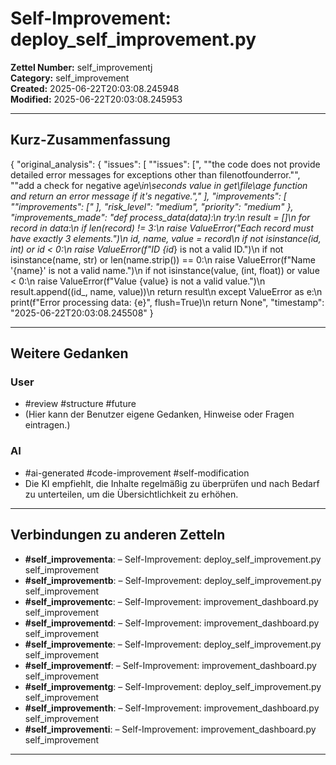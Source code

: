 # Self-Improvement: deploy_self_improvement.py

**Zettel Number:** self_improvementj  
**Category:** self_improvement  
**Created:** 2025-06-22T20:03:08.245948  
**Modified:** 2025-06-22T20:03:08.245953  

---

## Kurz-Zusammenfassung
{
  "original_analysis": {
    "issues": [
      "\"issues\": [",
      "\"the code does not provide detailed error messages for exceptions other than filenotfounderror.\"",
      "\"add a check for negative age\\_in\\_seconds value in get\\_file\\_age function and return an error message if it's negative.\","
    ],
    "improvements": [
      "\"improvements\": ["
    ],
    "risk_level": "medium",
    "priority": "medium"
  },
  "improvements_made": "def process_data(data):\n    try:\n        result = []\n        for record in data:\n            if len(record) != 3:\n                raise ValueError(\"Each record must have exactly 3 elements.\")\n            id_, name, value = record\n            if not isinstance(id_, int) or id_ < 0:\n                raise ValueError(f\"ID {id_} is not a valid ID.\")\n            if not isinstance(name, str) or len(name.strip()) == 0:\n                raise ValueError(f\"Name '{name}' is not a valid name.\")\n            if not isinstance(value, (int, float)) or value < 0:\n                raise ValueError(f\"Value {value} is not a valid value.\")\n            result.append((id_, name, value))\n        return result\n    except ValueError as e:\n        print(f\"Error processing data: {e}\", flush=True)\n        return None",
  "timestamp": "2025-06-22T20:03:08.245508"
}

---

## Weitere Gedanken

### User
- #review #structure #future
- (Hier kann der Benutzer eigene Gedanken, Hinweise oder Fragen eintragen.)

### AI
- #ai-generated #code-improvement #self-modification
- Die KI empfiehlt, die Inhalte regelmäßig zu überprüfen und nach Bedarf zu unterteilen, um die Übersichtlichkeit zu erhöhen.

---

## Verbindungen zu anderen Zetteln

- **#self_improvementa**:  – Self-Improvement: deploy_self_improvement.py self_improvement
- **#self_improvementb**:  – Self-Improvement: deploy_self_improvement.py self_improvement
- **#self_improvementc**:  – Self-Improvement: improvement_dashboard.py self_improvement
- **#self_improvementd**:  – Self-Improvement: improvement_dashboard.py self_improvement
- **#self_improvemente**:  – Self-Improvement: deploy_self_improvement.py self_improvement
- **#self_improvementf**:  – Self-Improvement: improvement_dashboard.py self_improvement
- **#self_improvementg**:  – Self-Improvement: deploy_self_improvement.py self_improvement
- **#self_improvementh**:  – Self-Improvement: improvement_dashboard.py self_improvement
- **#self_improvementi**:  – Self-Improvement: improvement_dashboard.py self_improvement

---
